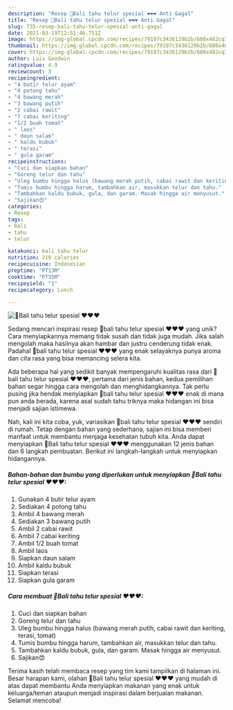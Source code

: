 ```yaml
---
description: "Resep 🍳Bali tahu telur spesial ❤❤❤ Anti Gagal"
title: "Resep 🍳Bali tahu telur spesial ❤❤❤ Anti Gagal"
slug: 735-resep-bali-tahu-telur-spesial-anti-gagal
date: 2021-03-19T12:51:46.751Z
image: https://img-global.cpcdn.com/recipes/79197c3436129b2b/680x482cq70/bali-tahu-telur-spesial-foto-resep-utama.jpg
thumbnail: https://img-global.cpcdn.com/recipes/79197c3436129b2b/680x482cq70/bali-tahu-telur-spesial-foto-resep-utama.jpg
cover: https://img-global.cpcdn.com/recipes/79197c3436129b2b/680x482cq70/bali-tahu-telur-spesial-foto-resep-utama.jpg
author: Luis Goodwin
ratingvalue: 4.9
reviewcount: 3
recipeingredient:
- "4 butir telur ayam"
- "4 potong tahu"
- "4 bawang merah"
- "3 bawang putih"
- "2 cabai rawit"
- "7 cabai keriting"
- "1/2 buah tomat"
- " laos"
- " daun salam"
- " kaldu bubuk"
- " terasi"
- " gula garam"
recipeinstructions:
- "Cuci dan siapkan bahan"
- "Goreng telur dan tahu"
- "Uleg bumbu hingga halus (bawang merah putih, cabai rawit dan keriting, terasi, tomat)"
- "Tumis bumbu hingga harum, tambahkan air, masukkan telur dan tahu."
- "Tambahkan kaldu bubuk, gula, dan garam. Masak hingga air menyusut."
- "Sajikan😍"
categories:
- Resep
tags:
- bali
- tahu
- telur

katakunci: bali tahu telur 
nutrition: 219 calories
recipecuisine: Indonesian
preptime: "PT13M"
cooktime: "PT35M"
recipeyield: "1"
recipecategory: Lunch

---
```



![🍳Bali tahu telur spesial ❤❤❤](https://img-global.cpcdn.com/recipes/79197c3436129b2b/680x482cq70/bali-tahu-telur-spesial-foto-resep-utama.jpg)

Sedang mencari inspirasi resep 🍳bali tahu telur spesial ❤❤❤ yang unik? Cara menyiapkannya memang tidak susah dan tidak juga mudah. Jika salah mengolah maka hasilnya akan hambar dan justru cenderung tidak enak. Padahal 🍳bali tahu telur spesial ❤❤❤ yang enak selayaknya punya aroma dan cita rasa yang bisa memancing selera kita.



Ada beberapa hal yang sedikit banyak mempengaruhi kualitas rasa dari 🍳bali tahu telur spesial ❤❤❤, pertama dari jenis bahan, kedua pemilihan bahan segar hingga cara mengolah dan menghidangkannya. Tak perlu pusing jika hendak menyiapkan 🍳bali tahu telur spesial ❤❤❤ enak di mana pun anda berada, karena asal sudah tahu triknya maka hidangan ini bisa menjadi sajian istimewa.


Nah, kali ini kita coba, yuk, variasikan 🍳bali tahu telur spesial ❤❤❤ sendiri di rumah. Tetap dengan bahan yang sederhana, sajian ini bisa memberi manfaat untuk membantu menjaga kesehatan tubuh kita. Anda dapat menyiapkan 🍳Bali tahu telur spesial ❤❤❤ menggunakan 12 jenis bahan dan 6 langkah pembuatan. Berikut ini langkah-langkah untuk menyiapkan hidangannya.

<!--inarticleads1-->

##### Bahan-bahan dan bumbu yang diperlukan untuk menyiapkan 🍳Bali tahu telur spesial ❤❤❤:

1. Gunakan 4 butir telur ayam
1. Sediakan 4 potong tahu
1. Ambil 4 bawang merah
1. Sediakan 3 bawang putih
1. Ambil 2 cabai rawit
1. Ambil 7 cabai keriting
1. Ambil 1/2 buah tomat
1. Ambil  laos
1. Siapkan  daun salam
1. Ambil  kaldu bubuk
1. Siapkan  terasi
1. Siapkan  gula garam




<!--inarticleads2-->

##### Cara membuat 🍳Bali tahu telur spesial ❤❤❤:

1. Cuci dan siapkan bahan
1. Goreng telur dan tahu
1. Uleg bumbu hingga halus (bawang merah putih, cabai rawit dan keriting, terasi, tomat)
1. Tumis bumbu hingga harum, tambahkan air, masukkan telur dan tahu.
1. Tambahkan kaldu bubuk, gula, dan garam. Masak hingga air menyusut.
1. Sajikan😍




Terima kasih telah membaca resep yang tim kami tampilkan di halaman ini. Besar harapan kami, olahan 🍳Bali tahu telur spesial ❤❤❤ yang mudah di atas dapat membantu Anda menyiapkan makanan yang enak untuk keluarga/teman ataupun menjadi inspirasi dalam berjualan makanan. Selamat mencoba!
